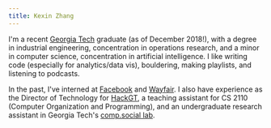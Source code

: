 ```yaml
---
title: Kexin Zhang
---
```


I'm a recent [Georgia Tech](http://www.gatech.edu/) graduate (as of December 2018!), with a degree in industrial engineering, concentration in operations research, and a minor in computer science, concentration in artificial intelligence. I like writing code (especially for analytics/data vis), bouldering, making playlists, and listening to podcasts.

In the past, I've interned at [Facebook](https://www.facebook.com/) and [Wayfair](https://www.wayfair.com/). I also have experience as the Director of Technology for [HackGT](https://hack.gt), a teaching assistant for CS 2110 (Computer Organization and Programming), and an undergraduate research assistant in Georgia Tech's [comp.social lab](http://comp.social.gatech.edu/).